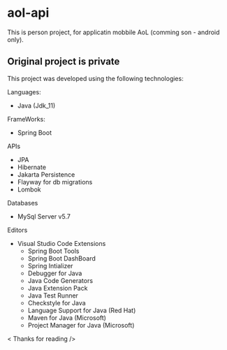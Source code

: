 # aol-api

This is person project, for applicatin mobbile AoL (comming son - android only).
## Original project is private ##

This project was developed using the following technologies:

Languages:
* Java (Jdk_11)

FrameWorks:
* Spring Boot

APIs
* JPA
* Hibernate
* Jakarta Persistence
* Flayway for db migrations
* Lombok

Databases
* MySql Server v5.7

Editors
* Visual Studio Code
  Extensions
    * Spring Boot Tools 
    * Spring Boot DashBoard
    * Spring Intializer
    * Debugger for Java
    * Java Code Generators
    * Java Extension Pack
    * Java Test Runner
    * Checkstyle for Java
    * Language Support for Java (Red Hat)
    * Maven for Java (Microsoft)
    * Project Manager for Java (Microsoft)

< Thanks for reading />
